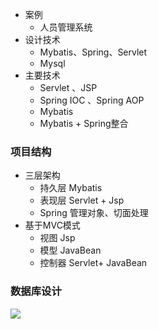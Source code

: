 + 案例
  - 人员管理系统
+ 设计技术
  - Mybatis、Spring、Servlet
  - Mysql
+ 主要技术
  - Servlet 、JSP 
  - Spring IOC 、Spring AOP
  - Mybatis
  - Mybatis + Spring整合

### 项目结构

+ 三层架构
  - 持久层   Mybatis
  - 表现层  Servlet + Jsp 
  - Spring  管理对象、切面处理
+ 基于MVC模式
  - 视图 Jsp
  - 模型 JavaBean
  - 控制器 Servlet+ JavaBean

### 数据库设计

![](http://a4.qpic.cn/psb?/V11ree7s3wel2Y/RAozOb2jhixyyLvOwvKtIuXL*bGj948qja00y4vZZVo!/m/dDcBAAAAAAAAnull&bo=kQPeAQAAAAADB28!&rf=photolist&t=5)

